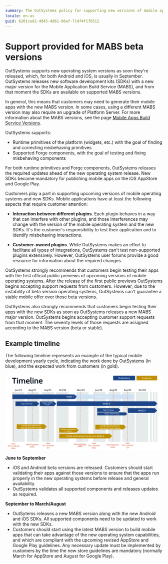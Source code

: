 ```yaml
---
summary: The OutSystems policy for supporting new versions of mobile operating systems, and the new SDK versions from Android and iOS.
locale: en-us
guid: 6201ced2-dd45-4d61-96af-714f4f170512
---
```


# Support provided for MABS beta versions

OutSystems supports new operating system versions as soon they're released, which, for both Android and iOS, is usually in September. OutSystems releases new software development kits (SDKs) with a new major version for the Mobile Application Build Service (MABS), and from that moment the SDKs are available on supported MABS versions.

In general, this means that customers may need to generate their mobile apps with the new MABS version. In some cases, using a different MABS version may also require an upgrade of Platform Server. For more information about the MABS versions, see the page [Mobile Apps Build Service Versions](https://success.outsystems.com/Support/Release_Notes/Mobile_Apps_Build_Service_Versions).

OutSystems supports:

* Runtime primitives of the platform (widgets, etc.) with the goal of finding and correcting misbehaving primitives
* Supported Forge components, with the goal of testing and fixing misbehaving components

For both runtime primitives and Forge components, OutSystems releases the required updates ahead of the new operating system release. New SDKs become mandatory for publishing mobile apps on the iOS AppStore and Google Play. 

Customers play a part in supporting upcoming versions of mobile operating systems and new SDKs. Mobile applications have at least the following aspects that require customer attention:

 
* **Interaction between different plugins**. Each plugin behaves in a way that can interfere with other plugins, and those interferences may change with the version of the mobile operating system and the new SDKs. It's the customer's responsibility to test their application and to identify misbehaving interactions.

* **Customer-owned plugins**. While OutSystems makes an effort to facilitate all types of integrations, OutSystems can't test non-supported plugins extensively. However, OutSystems user forums provide a good resource for information about the required changes.
 
OutSystems strongly recommends that customers begin testing their apps with the first official public previews of upcoming versions of mobile operating systems. After the release of the first public previews OutSystems begins accepting support requests from customers. However, due to the instability of beta version operating systems, OutSystems can't guarantee a stable mobile offer over those beta versions.

OutSystems also strongly recommends that customers begin testing their apps with the new SDKs as soon as OutSystems releases a new MABS major version. OutSystems begins accepting customer support requests from that moment. The severity levels of those requests are assigned according to the MABS version (beta or stable).

## Example timeline

The following timeline represents an example of the typical mobile development yearly cycle, indicating the work done by OutSystems (in blue), and the expected work from customers (in gold).
 

![Mobile beta OS support timeline](images/mabs-beta-support-diag.png)

**June to September**

* iOS and Android beta versions are released. Customers should start validating their apps against those versions to ensure that the apps run properly in the new operating systems before release and general availability.
* OutSystems validates all supported components and releases updates as required.

**September to March/August**

* OutSytems releases a new MABS version along with the new Android and iOS SDKs. All supported components need to be updated to work with the new SDKs.
* Customers should start using the latest MABS version to build mobile apps that can take advantage of the new operating system capabilities, and which are compliant with the upcoming revised AppStore and Google Play guidelines. Any necessary update must be implemented by customers by the time the new store guidelines are mandatory (normally March for AppStore and August for Google Play).
